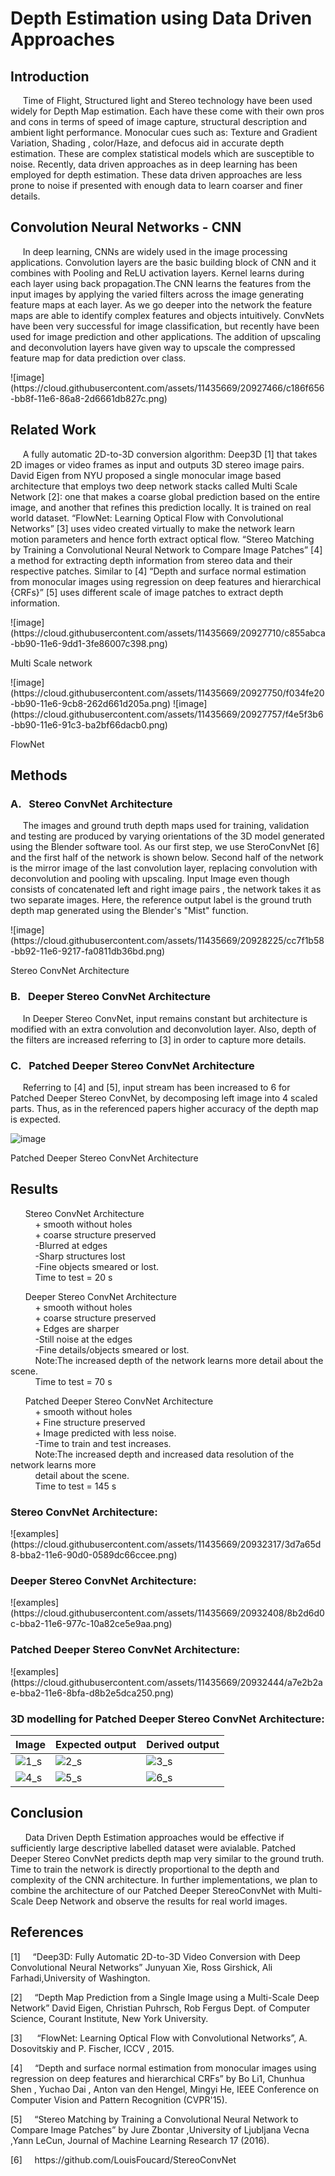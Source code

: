 <BODY>

<DIV id="id_1">
<H1> Depth Estimation using Data Driven Approaches</H1>
</DIV>
<DIV id="id_2_1">
<P class="p9 ft6"><H2> Introduction </H2></P>
<P class="p10 ft6">&nbsp;&nbsp;&nbsp;&nbsp;&nbsp;Time of Flight, Structured light and Stereo technology have been used widely for 
Depth Map estimation. Each have these come with their own pros and cons in terms of speed of image capture, structural description and 
ambient light performance. Monocular cues such as: Texture and Gradient Variation, Shading , color/Haze, and defocus aid in accurate 
depth estimation. These are complex statistical models which are susceptible to noise. Recently, data driven approaches as in deep learning 
has been employed for depth estimation. These data driven approaches are less prone to noise if presented with enough data to learn coarser
and finer details.
</P>
</DIV>
<DIV id="id_2_2">
<P class="p9 ft6"><H2> Convolution Neural Networks - CNN </H2></P>
<P class="p12 ft6">&nbsp;&nbsp;&nbsp;&nbsp;&nbsp;In deep learning, CNNs are widely used in the image processing applications. Convolution layers are the basic building block of CNN and it combines with Pooling and ReLU activation layers. Kernel learns during each layer using back propagation.The CNN learns the features from the input images by applying the varied filters across the image generating feature maps at each layer. As we go deeper into the network the feature maps are able to identify complex features and objects intuitively. ConvNets have been very successful for image classification, but recently have been used for image prediction and other applications. The addition of upscaling and deconvolution layers have given way to upscale the compressed feature map for data prediction over class.
</P>
</DIV>
![image](https://cloud.githubusercontent.com/assets/11435669/20927466/c186f656-bb8f-11e6-86a8-2d6661db827c.png)
<DIV id="id_2_3">
<P class="p14 ft6"><H2> Related Work </H2></P>
<P class="p15 ft6">&nbsp;&nbsp;&nbsp;&nbsp;&nbsp;A fully automatic 2D-to-3D conversion algorithm: Deep3D [1] that takes 2D images or video frames as input and outputs 3D stereo image pairs. David Eigen from NYU proposed a single monocular image based architecture that employs two deep network stacks 
called Multi Scale Network [2]: one that makes a coarse global prediction based on the entire image, and another that refines this prediction locally. It is trained on real world dataset. “FlowNet: Learning Optical Flow with Convolutional Networks” [3] uses video created virtually to make the network learn motion parameters and hence forth extract optical flow. “Stereo Matching by Training a Convolutional Neural Network to Compare Image Patches” [4] a method for extracting depth information from stereo data and their respective patches. Similar to [4] “Depth and surface normal estimation from monocular images using regression on deep features and hierarchical {CRFs}” [5] uses different scale of image patches to extract depth information. 
</P>
</DIV>
![image](https://cloud.githubusercontent.com/assets/11435669/20927710/c855abca-bb90-11e6-9dd1-3fe86007c398.png)
<P class="p15 ft6"> Multi Scale network </P>
![image](https://cloud.githubusercontent.com/assets/11435669/20927750/f034fe20-bb90-11e6-9cb8-262d661d205a.png)
![image](https://cloud.githubusercontent.com/assets/11435669/20927757/f4e5f3b6-bb90-11e6-91c3-ba2bf66dacb0.png)
<P class="p15 ft6"> FlowNet </P>
<DIV id="id_2_4">
<P class="p20 ft6"><H2> Methods </H2></P>
</DIV>

<DIV id="id_1_2">
<P class="p22 ft10"><SPAN class="ft10"><H3> A.&nbsp;&nbsp; Stereo ConvNet Architecture </H3></P>
<P class="p23 ft9">&nbsp;&nbsp;&nbsp;&nbsp;&nbsp;The images and ground truth depth maps used for training, validation and testing are produced by varying orientations of the 3D model generated using the Blender software tool. As our first step, we use SteroConvNet [6] and the first half of the network is shown below. Second half of the network is the mirror image of the last convolution layer, replacing convolution with deconvolution and pooling with upscaling. Input Image even though consists of concatenated left and right image pairs , the network takes it as two separate images. Here, the reference output label is the ground truth depth map generated using the Blender's "Mist" function. 
</P>
</DIV>
![image](https://cloud.githubusercontent.com/assets/11435669/20928225/cc7f1b58-bb92-11e6-9217-fa0811db36bd.png)
<P class="p15 ft6"> Stereo ConvNet Architecture </P>
<DIV id="id_1_3">
<P class="p80 ft10"><SPAN class="ft10"><H3> B.&nbsp;&nbsp; Deeper Stereo ConvNet Architecture </H3></P>
<P class="p79 ft24">&nbsp;&nbsp;&nbsp;&nbsp;&nbsp;In Deeper Stereo ConvNet, input remains constant but architecture is modified with an extra convolution and deconvolution layer. Also, depth of the filters are increased referring to [3] in order to capture more details.
</P>
</DIV>

<DIV id="id_1">
<P class="p80 ft10"><SPAN class="ft10"><H3> C.&nbsp;&nbsp; Patched Deeper Stereo ConvNet Architecture </H3></P>
<P class="p90 ft9">&nbsp;&nbsp;&nbsp;&nbsp;&nbsp;Referring to [4] and [5], input stream has been increased to 6 for Patched Deeper Stereo ConvNet, by decomposing left image into 4 scaled parts. Thus, as in the referenced papers higher accuracy of the depth map is expected. 
</P>
</DIV>

![image](https://cloud.githubusercontent.com/assets/11435669/20930304/f7fd45c2-bb9a-11e6-866e-be18af9e450b.png)
<P class="p15 ft6"> Patched Deeper Stereo ConvNet Architecture </P>
<DIV id="id_1">
<P class="p80 ft10"><SPAN class="ft10"><H2> Results </H2></P>
<P class="p117 ft9">&nbsp;&nbsp;&nbsp;&nbsp;&nbsp;
Stereo ConvNet Architecture
<br /> &nbsp;&nbsp;&nbsp;&nbsp;&nbsp;&nbsp;&nbsp;&nbsp;&nbsp;&nbsp;+ smooth without holes
<br /> &nbsp;&nbsp;&nbsp;&nbsp;&nbsp;&nbsp;&nbsp;&nbsp;&nbsp;&nbsp;+ coarse structure preserved
<br /> &nbsp;&nbsp;&nbsp;&nbsp;&nbsp;&nbsp;&nbsp;&nbsp;&nbsp;&nbsp;-Blurred at edges
<br /> &nbsp;&nbsp;&nbsp;&nbsp;&nbsp;&nbsp;&nbsp;&nbsp;&nbsp;&nbsp;-Sharp structures lost
<br /> &nbsp;&nbsp;&nbsp;&nbsp;&nbsp;&nbsp;&nbsp;&nbsp;&nbsp;&nbsp;-Fine objects smeared or lost.
<br /> &nbsp;&nbsp;&nbsp;&nbsp;&nbsp;&nbsp;&nbsp;&nbsp;&nbsp;&nbsp;Time to test = 20 s
</P>
</DIV>

<DIV id="id_1">
<P class="p117 ft9">&nbsp;&nbsp;&nbsp;&nbsp;&nbsp;
Deeper Stereo ConvNet Architecture
<br /> &nbsp;&nbsp;&nbsp;&nbsp;&nbsp;&nbsp;&nbsp;&nbsp;&nbsp;&nbsp;+ smooth without holes
<br /> &nbsp;&nbsp;&nbsp;&nbsp;&nbsp;&nbsp;&nbsp;&nbsp;&nbsp;&nbsp;+ coarse structure preserved
<br /> &nbsp;&nbsp;&nbsp;&nbsp;&nbsp;&nbsp;&nbsp;&nbsp;&nbsp;&nbsp;+ Edges are sharper
<br /> &nbsp;&nbsp;&nbsp;&nbsp;&nbsp;&nbsp;&nbsp;&nbsp;&nbsp;&nbsp;-Still noise at the edges
<br /> &nbsp;&nbsp;&nbsp;&nbsp;&nbsp;&nbsp;&nbsp;&nbsp;&nbsp;&nbsp;-Fine details/objects smeared or lost.
<br /> &nbsp;&nbsp;&nbsp;&nbsp;&nbsp;&nbsp;&nbsp;&nbsp;&nbsp;&nbsp;Note:The increased depth of the network learns more detail about the scene.
<br /> &nbsp;&nbsp;&nbsp;&nbsp;&nbsp;&nbsp;&nbsp;&nbsp;&nbsp;&nbsp;Time to test = 70 s
</P>
</DIV>

<DIV id="id_1">
<P class="p117 ft9">&nbsp;&nbsp;&nbsp;&nbsp;&nbsp;
Patched Deeper Stereo ConvNet Architecture
<br /> &nbsp;&nbsp;&nbsp;&nbsp;&nbsp;&nbsp;&nbsp;&nbsp;&nbsp;&nbsp;+ smooth without holes
<br /> &nbsp;&nbsp;&nbsp;&nbsp;&nbsp;&nbsp;&nbsp;&nbsp;&nbsp;&nbsp;+ Fine structure preserved
<br /> &nbsp;&nbsp;&nbsp;&nbsp;&nbsp;&nbsp;&nbsp;&nbsp;&nbsp;&nbsp;+ Image predicted with less noise. 
<br /> &nbsp;&nbsp;&nbsp;&nbsp;&nbsp;&nbsp;&nbsp;&nbsp;&nbsp;&nbsp;-Time to train and test increases.
<br /> &nbsp;&nbsp;&nbsp;&nbsp;&nbsp;&nbsp;&nbsp;&nbsp;&nbsp;&nbsp;Note:The increased depth and increased data resolution of the network learns more <br /> &nbsp;&nbsp;&nbsp;&nbsp;&nbsp;&nbsp;&nbsp;&nbsp;&nbsp;&nbsp;detail about the scene.
<br /> &nbsp;&nbsp;&nbsp;&nbsp;&nbsp;&nbsp;&nbsp;&nbsp;&nbsp;&nbsp;Time to test = 145 s
</P>
</DIV>

<P class="p15 ft6"><H3> Stereo ConvNet Architecture: </H3></P>
![examples](https://cloud.githubusercontent.com/assets/11435669/20932317/3d7a65d8-bba2-11e6-90d0-0589dc66ccee.png)
<P class="p15 ft6"><H3> Deeper Stereo ConvNet Architecture: </H3></P>
![examples](https://cloud.githubusercontent.com/assets/11435669/20932408/8b2d6d0c-bba2-11e6-977c-10a82ce5e9aa.png)
<P class="p15 ft6"><H3> Patched Deeper Stereo ConvNet Architecture: </H3></P>
![examples](https://cloud.githubusercontent.com/assets/11435669/20932444/a7e2b2ae-bba2-11e6-8bfa-d8b2e5dca250.png)

<P class="p15 ft6"> <H3> 3D modelling for Patched Deeper Stereo ConvNet Architecture: </H3> </P>

| Image | Expected output | Derived output |
| ------------- | ------------- | ------------- |
| ![1_s](https://cloud.githubusercontent.com/assets/11435669/20933414/f20f8d4a-bba5-11e6-98a3-849b483ea88f.PNG)  | ![2_s](https://cloud.githubusercontent.com/assets/11435669/20934331/bd2196ac-bba8-11e6-83c9-89f051d5d19f.gif)  | ![3_s](https://cloud.githubusercontent.com/assets/11435669/20934437/1e552ed4-bba9-11e6-932c-1a5c31ef9755.gif)  |
| ![4_s](https://cloud.githubusercontent.com/assets/11435669/20934176/396336e0-bba8-11e6-813f-490800551b6c.PNG)  | ![5_s](https://cloud.githubusercontent.com/assets/11435669/20934515/674ab582-bba9-11e6-998d-36f8ccffe2a2.gif) | ![6_s](https://cloud.githubusercontent.com/assets/11435669/20934002/c49369d4-bba7-11e6-9cbd-6be921976ee2.gif) |


<DIV id="id_1">
<P class="p80 ft10"><SPAN class="ft10"><H2> Conclusion </H2></P>
<P class="p131 ft9">&nbsp;&nbsp;&nbsp;&nbsp;&nbsp; Data Driven Depth Estimation approaches would be effective if sufficiently large descriptive labelled dataset were avialable. Patched Deeper Stereo ConvNet predicts depth map very similar to the ground truth. Time to train the network is directly proportional to the depth and complexity of the CNN architecture. In further implementations, we plan to combine the architecture of our Patched Deeper StereoConvNet with Multi-Scale Deep Network and observe the results for real world images.
</P>
</DIV>

<DIV id="id_1_2">
<P class="p80 ft10"><SPAN class="ft10"><H2> References </H2></P>
<P class="p136 ft59"><SPAN class="ft29">[1]&nbsp;&nbsp;&nbsp;&nbsp;&nbsp;</SPAN>“Deep3D: Fully Automatic 2D-to-3D Video Conversion with Deep Convolutional Neural Networks” Junyuan Xie, Ross Girshick, Ali Farhadi,University of Washington. </P>
<P class="p137 ft59"><SPAN class="ft29">[2]&nbsp;&nbsp;&nbsp;&nbsp;&nbsp;</SPAN>“Depth Map Prediction from a Single Image using a Multi-Scale Deep Network” David Eigen, Christian Puhrsch, Rob Fergus Dept. of Computer Science, Courant Institute, New York University.</P>
<P class="p138 ft59"><SPAN class="ft29">[3]&nbsp;&nbsp;&nbsp;&nbsp;&nbsp;</SPAN> “FlowNet: Learning Optical Flow with Convolutional Networks”, A. Dosovitskiy and P. Fischer, ICCV , 2015.</P>
<P class="p139 ft29"><SPAN class="ft60">[4]&nbsp;&nbsp;&nbsp;&nbsp;&nbsp;</SPAN>“Depth and surface normal estimation from monocular images using regression on deep features and hierarchical CRFs” by Bo Li1, Chunhua Shen , Yuchao Dai , Anton van den Hengel, Mingyi He, IEEE Conference on Computer Vision and Pattern Recognition (CVPR'15). </P>
<P class="p136 ft63"><SPAN class="ft29">[5]&nbsp;&nbsp;&nbsp;&nbsp;&nbsp;</SPAN>“Stereo Matching by Training a Convolutional Neural Network to Compare Image Patches” by Jure Zbontar ,University of Ljubljana Vecna ,Yann LeCun, Journal of Machine Learning Research 17 (2016).</P>
<P class="p136 ft59"><SPAN class="ft29">[6]&nbsp;&nbsp;&nbsp;&nbsp;&nbsp;</SPAN>https://github.com/LouisFoucard/StereoConvNet </P>
</DIV>
</BODY>
</HTML>
